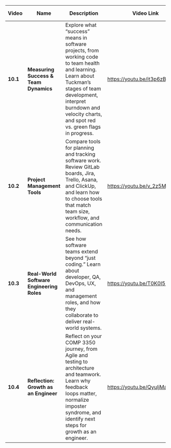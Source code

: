 | Video    | Name                                      | Description                                                                                                                                                                                                                           | Video Link | Video Length |
| -------- | ----------------------------------------- | ------------------------------------------------------------------------------------------------------------------------------------------------------------------------------------------------------------------------------------- | ---------- | ------------ |
| **10.1** | **Measuring Success & Team Dynamics**     | Explore what “success” means in software projects, from working code to team health and learning. Learn about Tuckman’s stages of team development, interpret burndown and velocity charts, and spot red vs. green flags in progress. | https://youtu.be/it3p6zBcM00 | 00:16:00       |
| **10.2** | **Project Management Tools**              | Compare tools for planning and tracking software work. Review GitLab boards, Jira, Trello, Asana, and ClickUp, and learn how to choose tools that match team size, workflow, and communication needs.                                 | https://youtu.be/v_2z5MQ70qQ | 00:11:22       |
| **10.3** | **Real-World Software Engineering Roles** | See how software teams extend beyond “just coding.” Learn about developer, QA, DevOps, UX, and management roles, and how they collaborate to deliver real-world systems.                                                              | https://youtu.be/T0K0I5BS8zs | 00:14:33       |
| **10.4** | **Reflection: Growth as an Engineer**     | Reflect on your COMP 3350 journey, from Agile and testing to architecture and teamwork. Learn why feedback loops matter, normalize imposter syndrome, and identify next steps for growth as an engineer.                              | https://youtu.be/QyuljMamo0c | 00:09:34       |
